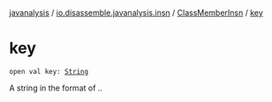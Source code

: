 [javanalysis](../../index.md) / [io.disassemble.javanalysis.insn](../index.md) / [ClassMemberInsn](index.md) / [key](./key.md)

# key

`open val key: `[`String`](https://kotlinlang.org/api/latest/jvm/stdlib/kotlin/-string/index.html)

A string in the format of ..

